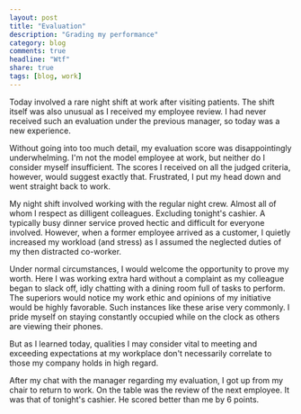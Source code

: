 ```yaml
---
layout: post
title: "Evaluation"
description: "Grading my performance"
category: blog
comments: true
headline: "Wtf"
share: true
tags: [blog, work]
---
```

Today involved a rare night shift at work after visiting patients.  The shift itself was also unusual as I received my employee review.  I had never received such an evaluation under the previous manager, so today was a new experience.

Without going into too much detail, my evaluation score was disappointingly underwhelming.  I'm not the model employee at work, but neither do I consider myself insufficient.  The scores I received on all the judged criteria, however, would suggest exactly that.  Frustrated, I put my head down and went straight back to work.

My night shift involved working with the regular night crew.  Almost all of whom I respect as dilligent colleagues.  Excluding tonight's cashier.  A typically busy dinner service proved hectic and difficult for everyone involved.  However, when a former employee arrived as a customer, I quietly increased my workload (and stress) as I assumed the neglected duties of my then distracted co-worker.

Under normal circumstances, I would welcome the opportunity to prove my worth.  Here I was working extra hard without a complaint as my colleague began to slack off, idly chatting with a dining room full of tasks to perform.  The superiors would notice my work ethic and opinions of my initiative would be highly favorable.  Such instances like these arise very commonly.  I pride myself on staying constantly occupied while on the clock as others are viewing their phones.

But as I learned today, qualities I may consider vital to meeting and exceeding expectations at my workplace don't necessarily correlate to those my company holds in high regard.

After my chat with the manager regarding my evaluation, I got up from my chair to return to work.  On the table was the review of the next employee.  It was that of tonight's cashier.  He scored better than me by 6 points.

